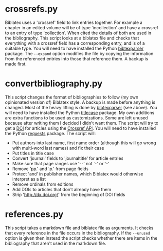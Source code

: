 # crossrefs.py

Biblatex uses a 'crossref' field to link entries together. For example a chapter in an edited volume will be of type 'incollection' and have a crossref to an entry of type 'collection'. When cited the details of both are used in the bibliography. This script looks at a biblatex file and checks that everything with a crossref field has a corresponding entry, and is of a suitable type. You will need to have installed the Python [bibtexparser](https://pypi.python.org/pypi/bibtexparser) package. The `--expand` option modifies the file by copying the information from the referenced entries into those that reference them. A backup is made first.

# convertbibliography.py

This script changes the format of bibliographies to follow (my own opinionated version of) Biblatex style. A backup is made before anything is changed. Most of the heavy lifting is done by [bibtexparser](https://pypi.python.org/pypi/bibtexparser) (see above). You will need to have installed the Python [titlecase](https://pypi.python.org/pypi/titlecase) package. My own additions are extra functions to be used as customizations. Some are left unused because after writing them I decided I didn't want them. The script will try to get a [DOI](https://en.wikipedia.org/wiki/Digital_object_identifier) for articles using the [Crossref API](http://search.crossref.org/help/api). You will need to have installed the Python [requests](https://pypi.python.org/pypi/requests) package. The script will:

* Put authors into last name, first name order (although this will go wrong with multi-word last names) and fix their case
* Put titles in title case
* Convert 'journal' fields to 'journaltitle' for article entries
* Make sure that page ranges use '--' not '-' or '–'
* Remove 'pp.' and 'p.' from page fields
* Protect 'and' in publisher names, which Biblatex would otherwise interpret as a list
* Remove ordinals from editions
* Add DOIs to articles that don't already have them
* Strip 'http://dx.doi.org/' from the beginning of DOI fields

# references.py

This script takes a markdown file and biblatex file as arguments. It checks that every reference in the file occurs in the bibliography. If the `--unused` option is given then instead the script checks whether there are items in the bibliography that aren't used in the markdown file.
